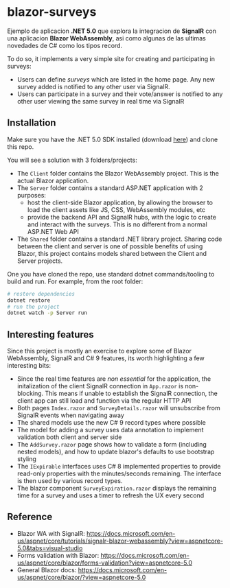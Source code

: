 # blazor-surveys

Ejemplo de aplicacion **.NET 5.0** que explora la integracion de **SignalR** con una aplicacion **Blazor WebAssembly**, asi como algunas de las ultimas novedades de C# como los tipos record.

To do so, it implements a very simple site for creating and participating in surveys:

- Users can define _surveys_ which are listed in the home page. Any new survey added is notified to any other user via SignalR.
- Users can participate in a survey and their vote/answer is notified to any other user viewing the same survey in real time via SignalR

## Installation
Make sure you have the .NET 5.0 SDK installed (download [here](https://dotnet.microsoft.com/download)) and clone this repo.

You will see a solution with 3 folders/projects:

- The `Client` folder contains the Blazor WebAssembly project. This is the actual Blazor application.
- The `Server` folder contains a standard ASP.NET application with 2 purposes:
    - host the client-side Blazor application, by allowing the browser to load the client assets like JS, CSS, WebAssembly modules, etc
    - provide the backend API and SignalR hubs, with the logic to create and interact with the surveys. This is no different from a normal ASP.NET Web API
- The `Shared` folder contains a standard .NET library project. Sharing code between the client and server is one of possible benefits of using Blazor, this project contains models shared between the Client and Server projects.

One you have cloned the repo, use standard dotnet commands/tooling to build and run. For example, from the root folder:
```bash
# restore dependencies
dotnet restore
# run the project
dotnet watch -p Server run
```

## Interesting features

Since this project is mostly an exercise to explore some of Blazor WebAssembly, SignalR and C# 9 features, its worth highlighting a few interesting bits:

- Since the real time features are _non essential_ for the application, the initalization of the client SignalR connection in `App.razor` is non-blocking. This means if unable to establish the SignalR connection, the client app can still load and function via the regular HTTP API
- Both pages  `Index.razor` and `SurveyDetails.razor` will unsubscribe from SignalR events when navigating away
- The shared models use the new C# 9 record types where possible
- The model for adding a survey uses data annotation to implement validation both client and server side
- The `AddSurvey.razor` page shows how to validate a form (including nested models), and how to update blazor's defaults to use bootstrap styling
- The `IExpirable` interfaces uses C# 8 implemented properties to provide read-only properties with the minutes/seconds remaining. The interface is then used by various record types.
- The blazor component `SurveyExpiration.razor` displays the remaining time for a survey and uses a timer to refresh the UX every second

## Reference

- Blazor WA with SignalR: https://docs.microsoft.com/en-us/aspnet/core/tutorials/signalr-blazor-webassembly?view=aspnetcore-5.0&tabs=visual-studio
- Forms validation with Blazor: https://docs.microsoft.com/en-us/aspnet/core/blazor/forms-validation?view=aspnetcore-5.0
- General Blazor docs: https://docs.microsoft.com/en-us/aspnet/core/blazor/?view=aspnetcore-5.0
